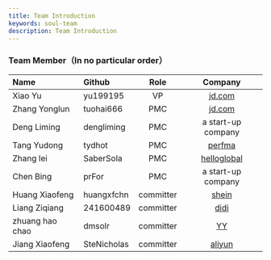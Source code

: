 ```yaml
---
title: Team Introduction
keywords: soul-team
description: Team Introduction
---
```


### Team Member（In no particular order）

 |Name                      | Github        |  Role      | Company  |
 |:------------------------ |:------------- |:-------:   |:-------:|
 |Xiao Yu                   |yu199195       |  VP        | [jd.com](https://jd.com)                         |
 |Zhang Yonglun             |tuohai666      |  PMC       | [jd.com](https://jd.com)                         |
 |Deng Liming               |dengliming     |  PMC       | a start-up company                               | 
 |Tang Yudong               |tydhot         |  PMC       | [perfma](https://perfma.com/)                    |
 |Zhang lei                 |SaberSola      |  PMC       | [helloglobal](https://www.helloglobal.com/)      |
 |Chen Bing                 |prFor          |  PMC       | a start-up company                               |
 |Huang Xiaofeng            |huangxfchn     |  committer | [shein](https://www.shein.com.hk)                | 
 |Liang Ziqiang             |241600489      |  committer | [didi](https://www.didiglobal.com/)              | 
 |zhuang hao chao           |dmsolr         |  committer | [YY](https://www.yy.com/)                        |  
 |Jiang Xiaofeng            |SteNicholas    |  committer | [aliyun](https://www.aliyun.com)                 |
